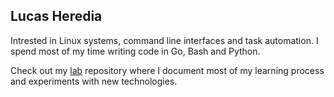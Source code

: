 ## Lucas Heredia

Intrested in Linux systems, command line interfaces and task automation. I spend most of my time writing code in Go, Bash and Python.

Check out my [lab](https://github.com/lucasherediadv/lab) repository where I document most of my learning process and experiments with new technologies.
